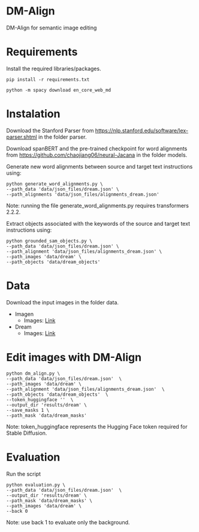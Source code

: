 # DM-Align
DM-Align for semantic image editing

# Requirements

Install the required libraries/packages.

```
pip install -r requirements.txt
```
```
python -m spacy download en_core_web_md
```

# Instalation

Download the Stanford Parser from https://nlp.stanford.edu/software/lex-parser.shtml in the folder parser.

Download spanBERT and the pre-trained checkpoint for word alignments from https://github.com/chaojiang06/neural-Jacana in the folder models.

Generate new word alignments between source and target text instructions using:

```
python generate_word_alignments.py \
--path_data 'data/json_files/dream.json' \
--path_alignments 'data/json_files/alignments_dream.json'
```
Note: running the file generate_word_alignments.py requires transformers 2.2.2.

Extract objects associated with the keywords of the source and target text instructions using:

```
python grounded_sam_objects.py \
--path_data 'data/json_files/dream.json' \
--path_alignment 'data/json_files/alignments_dream.json' \
--path_images 'data/dream' \
--path_objects 'data/dream_objects'
```

# Data

Download the input images in the folder data.
- Imagen
  - Images: [Link](https://drive.google.com/drive/folders/1mKHLljrOGHAkGAHdeW89b_mG5C7H34x3?usp=sharing)
- Dream
  - Images: [Link](https://drive.google.com/drive/folders/1RazlDU43B26N8HFZxBVYfqmerznZectH?usp=sharing)

# Edit images with DM-Align

```
python dm_align.py \
--path_data 'data/json_files/dream.json'  \
--path_images 'data/dream' \
--path_alignment 'data/json_files/alignments_dream.json'  \
--path_objects 'data/dream_objects'  \
--token_huggingface ''  \
--output_dir 'results/dream' \
--save_masks 1 \
--path_mask 'data/dream_masks'
```
Note: token_huggingface represents the Hugging Face token required for Stable Diffusion.

# Evaluation

Run the script 
```
python evaluation.py \
--path_data 'data/json_files/dream.json'  \
--output_dir 'results/dream' \
--path_mask 'data/dream_masks' \
--path_images 'data/dream' \
--back 0
```
 Note: use back 1 to evaluate only the background.
